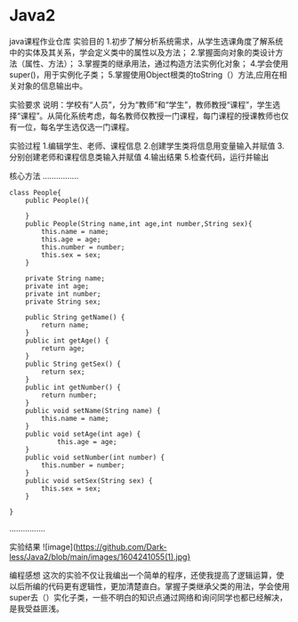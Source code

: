 # Java2
java课程作业仓库
实验目的
1.初步了解分析系统需求，从学生选课角度了解系统中的实体及其关系，学会定义类中的属性以及方法；
2.掌握面向对象的类设计方法（属性、方法）；
3.掌握类的继承用法，通过构造方法实例化对象；
4.学会使用super()，用于实例化子类；
5.掌握使用Object根类的toString（）方法,应用在相关对象的信息输出中。

实验要求
说明：学校有“人员”，分为“教师”和“学生”，教师教授“课程”，学生选择“课程”。从简化系统考虑，每名教师仅教授一门课程，每门课程的授课教师也仅有一位，每名学生选仅选一门课程。

实验过程
1.编辑学生、老师、课程信息
2.创建学生类将信息用变量输入并赋值
3.分别创建老师和课程信息类输入并赋值
4.输出结果
5.检查代码，运行并输出

核心方法
................

	class People{
	    public People(){

	    }
	    public People(String name,int age,int number,String sex){
	        this.name = name;
	        this.age = age;
	        this.number = number;
	        this.sex = sex;
	    }

	    private String name;
	    private int age;
	    private int number;
	    private String sex;

	    public String getName() {
	        return name;
	    }
	    public int getAge() {
	        return age;
	    }
	    public String getSex() {
	        return sex;
	    }
	    public int getNumber() {
	        return number;
	    }
	    public void setName(String name) {
	        this.name = name;
	    }
	    public void setAge(int age) {
	            this.age = age;
	    }
	    public void setNumber(int number) {
	        this.number = number;
	    }
	    public void setSex(String sex) {
	        this.sex = sex;
	    }

	}
 ................         
 
实验结果
![image](https://github.com/Dark-less/Java2/blob/main/images/1604241055(1).jpg}

编程感想
这次的实验不仅让我编出一个简单的程序，还使我提高了逻辑运算，使以后所编的代码更有逻辑性，更加清楚直白。掌握子类继承父类的用法，学会使用super去（）实化子类，一些不明白的知识点通过网络和询问同学也都已经解决，是我受益匪浅。
